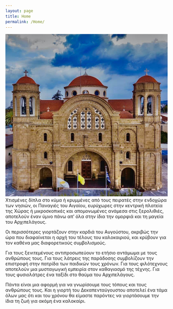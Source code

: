 ```yaml
---
layout: page
title: Home
permalink: /Home/
---
```


![Home1](/assets/img/home1.png)
Χτισμένες δίπλα στο κύμα ή κρυμμένες από τους πειρατές στην ενδοχώρα των νησιών, οι Παναγιές του Αιγαίου, ευρύχωρες στην κεντρική πλατεία της Χώρας ή μικροσκοπικές και απομονωμένες ανάμεσα στις ξερολιθιές, αποτελούν έναν ύμνο πάνω απ’ όλα στην ίδια την ομορφιά και τη μαγεία του Αρχιπελάγους.

Οι περισσότερες γιορτάζουν στην καρδιά του Αυγούστου, ακριβώς την ώρα που διαφαίνεται η αρχή του τέλους του καλοκαιριού, και κρύβουν για τον καθένα μας διαφορετικούς συμβολισμούς.

Για τους ξενιτεμένους αντιπροσωπεύουν το ετήσιο αντάμωμα με τους ανθρώπους τους.
Για τους λάτρεις της παράδοσης συμβολίζουν την επιστροφή στην πατρίδα των παιδικών τους χρόνων.
Για τους φιλότεχνους αποτελούν μια μυσταγωγική εμπειρία στον καθαγιασμό της τέχνης. Για τους φυσιολάτρες ένα ταξίδι στο θαύμα του Αρχιπελάγους.

Πάντα είναι μια αφορμή για να γνωρίσουμε τους τόπους και τους ανθρώπους τους.
Και η γιορτή του Δεκαπενταύγουστου αποτελεί ένα τάμα όλων μας ότι και του χρόνου θα είμαστε παρόντες να γιορτάσουμε την ίδια τη ζωή για ακόμη ένα καλοκαίρι.

